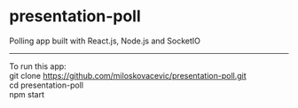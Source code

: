 # presentation-poll
Polling app built with React.js, Node.js and SocketIO
<hr />

To run this app: <br />
git clone https://github.com/miloskovacevic/presentation-poll.git <br />
cd presentation-poll <br />
npm start <br />
